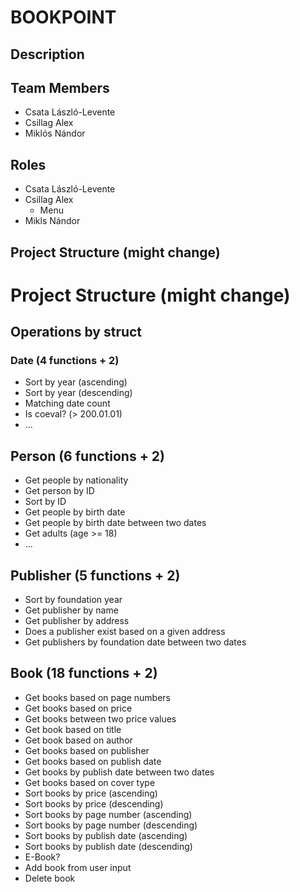 # BOOKPOINT
## Description


## Team Members
- Csata László-Levente
- Csillag Alex
- Miklós Nándor

## Roles
- Csata László-Levente
- Csillag Alex
  - Menu
- Mikls Nándor
## Project Structure (might change)

# Project Structure (might change)
## Operations by struct
### Date (4 functions + 2)
- Sort by year (ascending)
- Sort by year (descending)
- Matching date count
- Is coeval? (> 200.01.01)
- ...

## Person (6 functions + 2)
- Get people by nationality
- Get person by ID
- Sort by ID
- Get people by birth date
- Get people by birth date between two dates
- Get adults (age >= 18)
- ...

## Publisher (5 functions + 2)
- Sort by foundation year
- Get publisher by name
- Get publisher by address
- Does a publisher exist based on a given address
- Get publishers by foundation date between two dates

## Book (18 functions + 2)
- Get books based on page numbers
- Get books based on price
- Get books between two price values
- Get book based on title
- Get book based on author
- Get books based on publisher
- Get books based on publish date
- Get books by publish date between two dates
- Get books based on cover type
- Sort books by price (ascending)
- Sort books by price (descending)
- Sort books by page number (ascending)
- Sort books by page number (descending)
- Sort books by publish date (ascending)
- Sort books by publish date (descending)
- E-Book?
- Add book from user input
- Delete book
